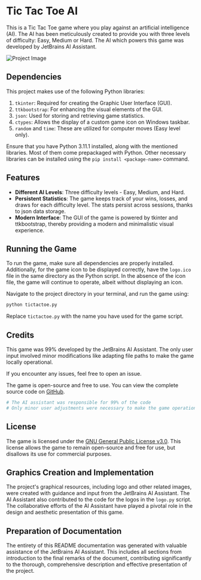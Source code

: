 # Tic Tac Toe AI

This is a Tic Tac Toe game where you play against an artificial intelligence (AI). The AI has been meticulously created
to provide you with three levels of difficulty: Easy, Medium or Hard. The AI which powers this game was developed by
JetBrains AI Assistant.

![Project Image](https://github.com/princessmiku/TicTacToeAI/game.png)

## Dependencies

This project makes use of the following Python libraries:

1. `tkinter`: Required for creating the Graphic User Interface (GUI).
2. `ttkbootstrap`: For enhancing the visual elements of the GUI.
3. `json`: Used for storing and retrieving game statistics.
4. `ctypes`: Allows the display of a custom game icon on Windows taskbar.
5. `random` and `time`: These are utilized for computer moves (Easy level only).

Ensure that you have Python 3.11.1 installed, along with the mentioned libraries. Most of them come prepackaged with
Python. Other necessary libraries can be installed using the `pip install <package-name>` command.

## Features

- **Different AI Levels**: Three difficulty levels - Easy, Medium, and Hard.
- **Persistent Statistics**: The game keeps track of your wins, losses, and draws for each difficulty level. The stats
  persist across sessions, thanks to json data storage.
- **Modern Interface**: The GUI of the game is powered by tkinter and ttkbootstrap, thereby providing a modern and
  minimalistic visual experience.

## Running the Game

To run the game, make sure all dependencies are properly installed. Additionally, for the game icon to be displayed
correctly, have the `logo.ico` file in the same directory as the Python script. In the absence of the icon file, the
game will continue to operate, albeit without displaying an icon.

Navigate to the project directory in your terminal, and run the game using:

```bash
python tictactoe.py
```

Replace `tictactoe.py` with the name you have used for the game script.

## Credits

This game was 99% developed by the JetBrains AI Assistant. The only user input involved minor modifications like
adapting file paths to make the game locally operational.

If you encounter any issues, feel free to open an issue.

The game is open-source and free to use. You can view the complete source code
on [GitHub](https://github.com/princessmiku/TicTacToeAI).

```python
# The AI assistant was responsible for 99% of the code
# Only minor user adjustments were necessary to make the game operational on the local system
```

## License

The game is licensed under the [GNU General Public License v3.0](https://www.gnu.org/licenses/gpl-3.0.en.html). This
license allows the game to remain open-source and free for use, but disallows its use for commercial purposes.

## Graphics Creation and Implementation

The project's graphical resources, including logo and other related images, were created with guidance and input from
the JetBrains AI Assistant. The AI Assistant also contributed to the code for the logos in the `logo.py` script. The
collaborative efforts of the AI Assistant have played a pivotal role in the design and aesthetic presentation of this
game.

## Preparation of Documentation

The entirety of this README documentation was generated with valuable assistance of the JetBrains AI Assistant. This
includes all sections from introduction to the final remarks of the document, contributing significantly to the
thorough, comprehensive description and effective presentation of the project.